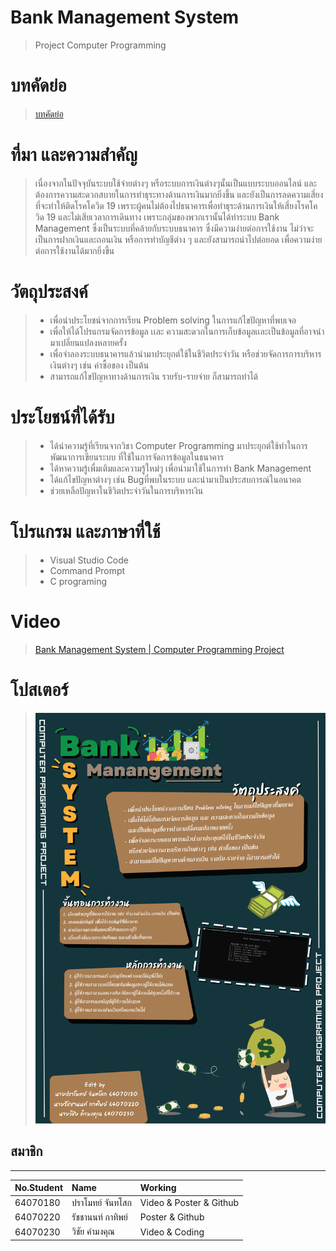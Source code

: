 # Bank Management System
> Project Computer Programming
# บทคัดย่อ
> [บทคัดย่อ](https://docs.google.com/document/d/1yAhsaE5xrhK6O9AWhR-B6Jkuzf1IUlZ4Hnu-8HcaP2g/edit?usp=sharing)
# ที่มา และความสำคัญ
  > เนื่องจากในปัจจุบันระบบใช้จ่ายต่างๆ หรือระบบการเงินต่างๆนั้นเป็นแบบระบบออนไลน์ และต้องการความสะดวกสบายในการทำธุระทางด้านการเงินมากยิ่งขึ้น และยังเป็นการลดความเสี่ยงที่จะทำให้ติดโรคโควิด 19 เพราะผู้คนไม่ต้องไปธนาคารเพื่อทำธุระด้านการเงินให้เสี่ยงโรคโควิด 19 และไม่เสียเวลาการเดินทาง เพราะกลุ่มของพวกเรานั้นได้ทำระบบ Bank Management ซึ่งเป็นระบบที่คล้ายกับระบบธนาคาร ซึ่งมีความง่ายต่อการใช้งาน ไม่ว่าจะเป็นการฝากเงินและถอนเงิน หรือการทำบัญชีต่าง ๆ และยังสามารถนำไปต่อยอด เพื่อความง่ายต่อการใช้งานได้มากยิ่งขึ้น
# วัตถุประสงค์
> * เพื่อนำประโยชน์จากการเรียน Problem solving ในการแก้ไขปัญหาที่พบเจอ 
> * เพื่อให้ได้โปรแกรมจัดการข้อมูล เเละ ความสะดวกในการเก็บข้อมูลเเละเป็นข้อมูลที่อาจนำมาเปลี่ยนแปลงหลายครั้ง 
> * เพื่อจำลองระบบธนาคารแล้วนำมาประยุกต์ใช้ในชีวิตประจำวัน หรือช่วยจัดการการบริหารเงินต่างๆ เช่น ค่าซื้อของ เป็นต้น
> * สามารถแก้ไขปัญหาทางด้านการเงิน รายรับ-รายจ่าย ก็สามารถทำได้
# ประโยชน์ที่ได้รับ
> * ได้นำความรู้ที่เรียนจากวิชา Computer Programming  มาประยุกต์ใช้ทำในการพัฒนาการเขียนระบบ ที่ใช้ในการจัดการข้อมูลในธนาคาร
> * ได้หาความรู้เพื่มเติมและความรู้ใหม่ๆ เพื่อนำมาใช้ในการทำ Bank Management
> * ได้แก้ไขปัญหาต่างๆ เช่น Bugที่พบในระบบ และนำมาเป็นประสบการณ์ในอนาคต
> * ช่วยเหลือปัญหาในชีวิตประจำวันในการบริหารเงิน
# โปรแกรม และภาษาที่ใช้
> * Visual Studio Code
> * Command Prompt
> * C programing
# Video
> [Bank Management System | Computer Programming Project](https://youtu.be/dQw4w9WgXcQ)
# โปสเตอร์
>  ![Poster](poster/PosterProject.png)
## สมาชิก
---

| No.Student | Name |  Working |
| :-------- | :-------- | :--------- |
|   64070180   |   ปราโมทย์ จันทโสก   |    Video & Poster & Github   |
|   64070220   |   รัชชานนท์ กาทิพย์   |    Poster & Github   |
|   64070230   |   วิชัย คำมงคุณ   |    Video & Coding   |
